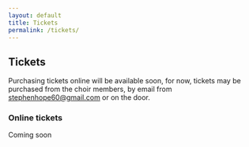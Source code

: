 ```yaml
---
layout: default
title: Tickets
permalink: /tickets/
---
```


## Tickets

Purchasing tickets online will be available soon, for now, tickets may be purchased from the choir members, by email from <a href="mailto:stephenhope60@gmail.com">stephenhope60@gmail.com</a> or on the door.


### Online tickets

Coming soon